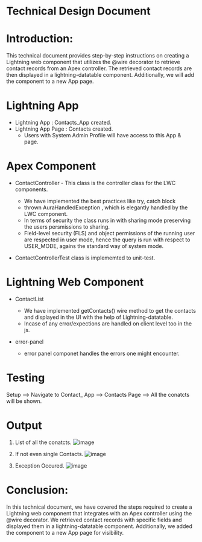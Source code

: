 # Technical Design Document 

# Introduction:
This technical document provides step-by-step instructions on creating a Lightning web component that utilizes the @wire decorator to retrieve contact records from an Apex controller. The retrieved contact records are then displayed in a lightning-datatable component. Additionally, we will add the component to a new App page.

# Lightning App

 - Lightning App : Contacts_App created.
 - Lightning App Page : Contacts created.
    - Users with System Admin Profile will have access to this App & page. 

# Apex Component

- ContactController - This class is  the controller class for the LWC components. 
    - We have implemented the best practices like try, catch block 
    - thrown AuraHandledException , which is elegantly handled by the LWC component. 
    - In terms of security the class runs in with sharing mode preserving the users persmissions to sharing. 
    - Field-level security (FLS) and object permissions of the running user are respected in user mode, hence the query is run with respect to USER_MODE, agains the standard way of system mode.

- ContactControllerTest class is implememted to unit-test.

# Lightning Web Component 

- ContactList 
    - We have implemented getContacts()  wire method to get the contacts and displayed in the UI with the help of Lightning-datatable. 
    - Incase of any error/expections are handled on client level too in the js. 

- error-panel 
    - error panel componet handles the errors one might encounter.

# Testing  

Setup --> Navigate to Contact_ App --> Contacts Page --> All the conatcts will be shown. 

# Output 
1. List of all the conatcts.
![image](https://github.com/manalijadhav97/careship/assets/32008754/94e9fa03-e583-4acb-9b22-7751040d9064)

2. If not even single Contacts.
 ![image](https://github.com/manalijadhav97/careship/assets/32008754/3b8b9f4e-baaa-4195-9d9f-d04270d1a552)


3. Exception Occured.
![image](https://github.com/manalijadhav97/careship/assets/32008754/d5bdde4f-971a-465a-9fb0-be991d74d1d9)

# Conclusion:
In this technical document, we have covered the steps required to create a Lightning web component that integrates with an Apex controller using the @wire decorator. We retrieved contact records with specific fields and displayed them in a lightning-datatable component. Additionally, we added the component to a new App page for visibility.


